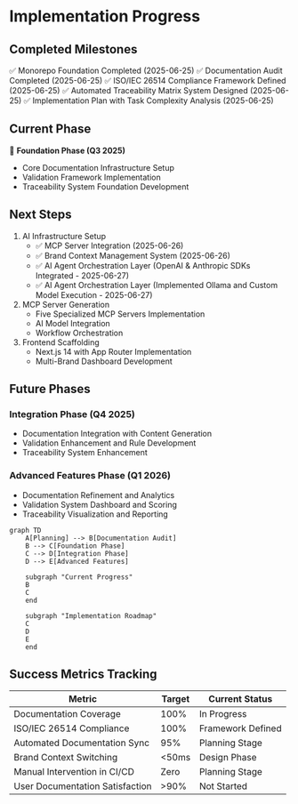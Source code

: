 # Implementation Progress

## Completed Milestones
✅ Monorepo Foundation Completed (2025-06-25)
✅ Documentation Audit Completed (2025-06-25)
✅ ISO/IEC 26514 Compliance Framework Defined (2025-06-25)
✅ Automated Traceability Matrix System Designed (2025-06-25)
✅ Implementation Plan with Task Complexity Analysis (2025-06-25)

## Current Phase
🔄 **Foundation Phase (Q3 2025)**
- Core Documentation Infrastructure Setup
- Validation Framework Implementation
- Traceability System Foundation Development

## Next Steps
1. AI Infrastructure Setup
   - ✅ MCP Server Integration (2025-06-26)
   - ✅ Brand Context Management System (2025-06-26)
   - ✅ AI Agent Orchestration Layer (OpenAI & Anthropic SDKs Integrated - 2025-06-27)
   - ✅ AI Agent Orchestration Layer (Implemented Ollama and Custom Model Execution - 2025-06-27)
2. MCP Server Generation
   - Five Specialized MCP Servers Implementation
   - AI Model Integration
   - Workflow Orchestration 
3. Frontend Scaffolding
   - Next.js 14 with App Router Implementation
   - Multi-Brand Dashboard Development

## Future Phases
### Integration Phase (Q4 2025)
- Documentation Integration with Content Generation
- Validation Enhancement and Rule Development
- Traceability System Enhancement

### Advanced Features Phase (Q1 2026)
- Documentation Refinement and Analytics
- Validation System Dashboard and Scoring
- Traceability Visualization and Reporting

```mermaid
graph TD
    A[Planning] --> B[Documentation Audit]
    B --> C[Foundation Phase]
    C --> D[Integration Phase]
    D --> E[Advanced Features]
    
    subgraph "Current Progress"
    B
    C
    end
    
    subgraph "Implementation Roadmap"
    C
    D
    E
    end
```

## Success Metrics Tracking
| Metric | Target | Current Status |
|--------|--------|---------------|
| Documentation Coverage | 100% | In Progress |
| ISO/IEC 26514 Compliance | 100% | Framework Defined |
| Automated Documentation Sync | 95% | Planning Stage |
| Brand Context Switching | <50ms | Design Phase |
| Manual Intervention in CI/CD | Zero | Planning Stage |
| User Documentation Satisfaction | >90% | Not Started |
